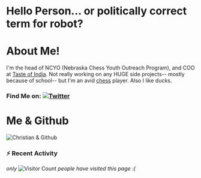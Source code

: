 # Hello Person... or politically correct term for robot?

# About Me!
I'm the head of NCYO (Nebraska Chess Youth Outreach Program), and COO at [Taste of India](https://www.omahatasteofindia.com/). Not really working on any HUGE side projects-- mostly because of school-- but I'm an avid [chess](https://www.chess.com/member/zorangepopcorn) player. Also I like ducks. 

### Find Me on: [![Twitter](https://img.shields.io/badge/@boredsherbet-%231DA1F2.svg?style=for-the-badge&logo=Twitter&logoColor=white)](https://twitter.com/boredsherbet)

# Me & Github

![Christian & Github](https://github-readme-stats.vercel.app/api?username=boredsherbet&count_private=true&show_icons=true&theme=github-dark)

<!-- Recent activity: https://github.com/jamesgeorge007/github-activity-readme --->
### :zap: Recent Activity

<!--START_SECTION:activity-->
<!--END_SECTION:activity-->

*only*
![Visitor Count](https://profile-counter.glitch.me/boredsherbet/count.svg) *people have visited this page :(*

